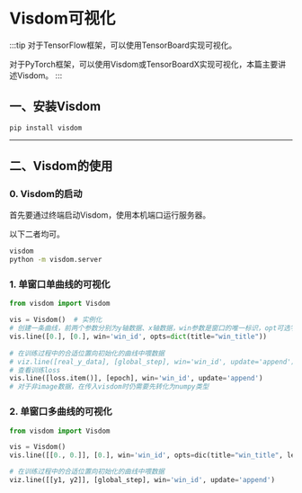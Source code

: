 # Visdom可视化

:::tip
对于TensorFlow框架，可以使用TensorBoard实现可视化。

对于PyTorch框架，可以使用Visdom或TensorBoardX实现可视化，本篇主要讲述Visdom。
:::

## 一、安装Visdom

```
pip install visdom
```

---

## 二、Visdom的使用

### 0. Visdom的启动

首先要通过终端启动Visdom，使用本机端口运行服务器。

以下二者均可。

```bash
visdom
python -m visdom.server
```

### 1. 单窗口单曲线的可视化

```python
from visdom import Visdom

vis = Visdom()  # 实例化
# 创建一条曲线，前两个参数分别为y轴数据、x轴数据，win参数是窗口的唯一标识，opt可选字典中可以给出窗口的title和legend
vis.line([0.], [0.], win='win_id', opts=dict(title="win_title"))
         
# 在训练过程中的合适位置向初始化的曲线中喂数据
# viz.line([real_y_data], [global_step], win='win_id', update='append')
# 查看训练loss
vis.line([loss.item()], [epoch], win='win_id', update='append')
# 对于非image数据，在传入visdom时仍需要先转化为numpy类型
```

### 2. 单窗口多曲线的可视化

```python
from visdom import Visdom

vis = Visdom()
vis.line([[0., 0.]], [0.], win='win_id', opts=dic(title="win_title", legend=["curve_name_1", "curve_name_2"]))

# 在训练过程中的合适位置向初始化的曲线中喂数据
viz.line([[y1, y2]], [global_step], win='win_id', update='append')
```



